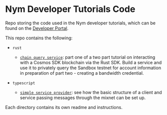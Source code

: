 # Nym Developer Tutorials Code
Repo storing the code used in the Nym developer tutorials, which can be found on the [Developer Portal](https://nymtech.net/developers).

This repo contains the following:
- `rust`
	- [`chain query service`](): part one of a two part tutorial on interacting with a Cosmos SDK blockchain via the Rust SDK. Build a service and use it to privately query the Sandbox testnet for account information in preparation of part two - creating a bandwidth credential.

- `typescript`
	- [`simple service provider`](https://nymtech.net/developers/tutorials/simple-service-provider.html): see how the basic structure of a client and service passing messages through the mixnet can be set up.

Each directory contains its own readme and instructions.
